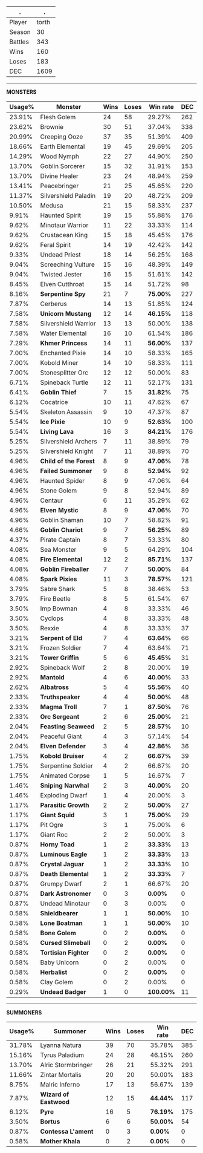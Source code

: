 .|.
|-|-
Player|torth
Season|30
Battles|343
Wins|160
Loses|183
DEC|1609

---
**MONSTERS**

Usage%|Monster|Wins|Loses|Win rate|DEC|
-|-|-|-|-|-|
23.91%|Flesh Golem|24|58|29.27%|262|
23.62%|Brownie|30|51|37.04%|338|
20.99%|Creeping Ooze|37|35|51.39%|409|
18.66%|Earth Elemental|19|45|29.69%|205|
14.29%|Wood Nymph|22|27|44.90%|250|
13.70%|Goblin Sorcerer|15|32|31.91%|153|
13.70%|Divine Healer|23|24|48.94%|259|
13.41%|Peacebringer|21|25|45.65%|220|
11.37%|Silvershield Paladin|19|20|48.72%|209|
10.50%|Medusa|21|15|58.33%|237|
9.91%|Haunted Spirit|19|15|55.88%|176|
9.62%|Minotaur Warrior|11|22|33.33%|114|
9.62%|Crustacean King|15|18|45.45%|176|
9.62%|Feral Spirit|14|19|42.42%|142|
9.33%|Undead Priest|18|14|56.25%|168|
9.04%|Screeching Vulture|15|16|48.39%|149|
9.04%|Twisted Jester|16|15|51.61%|142|
8.45%|Elven Cutthroat|15|14|51.72%|98|
8.16%|**Serpentine Spy**|21|7|**75.00%**|227|
7.87%|Cerberus|14|13|51.85%|124|
7.58%|**Unicorn Mustang**|12|14|**46.15%**|118|
7.58%|Silvershield Warrior|13|13|50.00%|138|
7.58%|Water Elemental|16|10|61.54%|186|
7.29%|**Khmer Princess**|14|11|**56.00%**|137|
7.00%|Enchanted Pixie|14|10|58.33%|165|
7.00%|Kobold Miner|14|10|58.33%|111|
7.00%|Stonesplitter Orc|12|12|50.00%|83|
6.71%|Spineback Turtle|12|11|52.17%|131|
6.41%|**Goblin Thief**|7|15|**31.82%**|75|
6.12%|Cocatrice|10|11|47.62%|67|
5.54%|Skeleton Assassin|9|10|47.37%|87|
5.54%|**Ice Pixie**|10|9|**52.63%**|100|
5.54%|**Living Lava**|16|3|**84.21%**|176|
5.25%|Silvershield Archers|7|11|38.89%|79|
5.25%|Silvershield Knight|7|11|38.89%|70|
4.96%|**Child of the Forest**|8|9|**47.06%**|78|
4.96%|**Failed Summoner**|9|8|**52.94%**|92|
4.96%|Haunted Spider|8|9|47.06%|64|
4.96%|Stone Golem|9|8|52.94%|89|
4.96%|Centaur|6|11|35.29%|62|
4.96%|**Elven Mystic**|8|9|**47.06%**|70|
4.96%|Goblin Shaman|10|7|58.82%|91|
4.66%|**Goblin Chariot**|9|7|**56.25%**|89|
4.37%|Pirate Captain|8|7|53.33%|80|
4.08%|Sea Monster|9|5|64.29%|104|
4.08%|**Fire Elemental**|12|2|**85.71%**|137|
4.08%|**Goblin Fireballer**|7|7|**50.00%**|84|
4.08%|**Spark Pixies**|11|3|**78.57%**|121|
3.79%|Sabre Shark|5|8|38.46%|53|
3.79%|Fire Beetle|8|5|61.54%|67|
3.50%|Imp Bowman|4|8|33.33%|46|
3.50%|Cyclops|4|8|33.33%|48|
3.50%|Rexxie|4|8|33.33%|37|
3.21%|**Serpent of Eld**|7|4|**63.64%**|66|
3.21%|Frozen Soldier|7|4|63.64%|71|
3.21%|**Tower Griffin**|5|6|**45.45%**|31|
2.92%|Spineback Wolf|2|8|20.00%|19|
2.92%|**Mantoid**|4|6|**40.00%**|33|
2.62%|**Albatross**|5|4|**55.56%**|40|
2.33%|**Truthspeaker**|4|4|**50.00%**|48|
2.33%|**Magma Troll**|7|1|**87.50%**|76|
2.33%|**Orc Sergeant**|2|6|**25.00%**|21|
2.04%|**Feasting Seaweed**|2|5|**28.57%**|10|
2.04%|Peaceful Giant|4|3|57.14%|54|
2.04%|**Elven Defender**|3|4|**42.86%**|36|
1.75%|**Kobold Bruiser**|4|2|**66.67%**|39|
1.75%|Serpentine Soldier|4|2|66.67%|20|
1.75%|Animated Corpse|1|5|16.67%|7|
1.46%|**Sniping Narwhal**|2|3|**40.00%**|20|
1.46%|Exploding Dwarf|1|4|20.00%|3|
1.17%|**Parasitic Growth**|2|2|**50.00%**|27|
1.17%|**Giant Squid**|3|1|**75.00%**|29|
1.17%|Pit Ogre|3|1|75.00%|6|
1.17%|Giant Roc|2|2|50.00%|3|
0.87%|**Horny Toad**|1|2|**33.33%**|13|
0.87%|**Luminous Eagle**|1|2|**33.33%**|13|
0.87%|**Crystal Jaguar**|1|2|**33.33%**|10|
0.87%|**Death Elemental**|1|2|**33.33%**|7|
0.87%|Grumpy Dwarf|2|1|66.67%|20|
0.87%|**Dark Astronomer**|0|3|**0.00%**|0|
0.87%|Undead Minotaur|0|3|0.00%|0|
0.58%|**Shieldbearer**|1|1|**50.00%**|10|
0.58%|**Lone Boatman**|1|1|**50.00%**|10|
0.58%|**Bone Golem**|0|2|**0.00%**|0|
0.58%|**Cursed Slimeball**|0|2|**0.00%**|0|
0.58%|**Tortisian Fighter**|0|2|**0.00%**|0|
0.58%|Baby Unicorn|0|2|0.00%|0|
0.58%|**Herbalist**|0|2|**0.00%**|0|
0.58%|Clay Golem|0|2|0.00%|0|
0.29%|**Undead Badger**|1|0|**100.00%**|11|

---
**SUMMONERS**

Usage%|Summoner|Wins|Loses|Win rate|DEC|
-|-|-|-|-|-|
31.78%|Lyanna Natura|39|70|35.78%|385|
15.16%|Tyrus Paladium|24|28|46.15%|260|
13.70%|Alric Stormbringer|26|21|55.32%|291|
11.66%|Zintar Mortalis|20|20|50.00%|183|
8.75%|Malric Inferno|17|13|56.67%|139|
7.87%|**Wizard of Eastwood**|12|15|**44.44%**|117|
6.12%|**Pyre**|16|5|**76.19%**|175|
3.50%|**Bortus**|6|6|**50.00%**|54|
0.87%|**Contessa L'ament**|0|3|**0.00%**|0|
0.58%|**Mother Khala**|0|2|**0.00%**|0|
